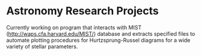 # Astronomy Research Projects
Currently working on program that interacts with MIST (http://waps.cfa.harvard.edu/MIST/) database and extracts specified files to automate plotting procedures for Hurtzsprung-Russel diagrams for a wide variety of stellar parameters.
